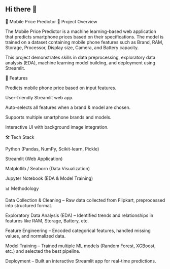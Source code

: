 ## Hi there 👋

📱 Mobile Price Predictor
📌 Project Overview

The Mobile Price Predictor is a machine learning-based web application that predicts smartphone prices based on their specifications. The model is trained on a dataset containing mobile phone features such as Brand, RAM, Storage, Processor, Display size, Camera, and Battery capacity.

This project demonstrates skills in data preprocessing, exploratory data analysis (EDA), machine learning model building, and deployment using Streamlit.

🚀 Features

Predicts mobile phone price based on input features.

User-friendly Streamlit web app.

Auto-selects all features when a brand & model are chosen.

Supports multiple smartphone brands and models.

Interactive UI with background image integration.

🛠️ Tech Stack

Python (Pandas, NumPy, Scikit-learn, Pickle)

Streamlit (Web Application)

Matplotlib / Seaborn (Data Visualization)

Jupyter Notebook (EDA & Model Training)

📊 Methodology

Data Collection & Cleaning – Raw data collected from Flipkart, preprocessed into structured format.

Exploratory Data Analysis (EDA) – Identified trends and relationships in features like RAM, Storage, Battery, etc.

Feature Engineering – Encoded categorical features, handled missing values, and normalized data.

Model Training – Trained multiple ML models (Random Forest, XGBoost, etc.) and selected the best pipeline.

Deployment – Built an interactive Streamlit app for real-time predictions.
